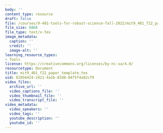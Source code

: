 ```yaml
---
body: ''
content_type: resource
draft: false
file: /courses/9-401-tools-for-robust-science-fall-2022/mit9_401_f22_paper_template.tex
file_size: 6866
file_type: text/x-tex
image_metadata:
  caption: ''
  credit: ''
  image-alt: ''
learning_resource_types:
- Tools
license: https://creativecommons.org/licenses/by-nc-sa/4.0/
resourcetype: Document
title: mit9_401_f22_paper_template.tex
uid: 82856424-2421-4a1b-83d8-84f5f4a82cf9
video_files:
  archive_url: ''
  video_captions_file: ''
  video_thumbnail_file: ''
  video_transcript_file: ''
video_metadata:
  video_speakers: ''
  video_tags: ''
  youtube_description: ''
  youtube_id: ''
---
```

